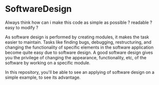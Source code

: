 # SoftwareDesign
Always think how can i make this code as simple as possible ? readable ? easy to modify ?

As software design is performed by creating modules, it makes the task easier to maintain. Tasks like finding bugs, debugging, restructuring, and changing the functionality of specific elements in the software application become quite easy due to software design. A good software design gives you the privilege of changing the appearance, functionality, etc, of the software by working on a specific module.

In this repository, you'll be able to see an applying of software design on a simple example, to see its advantage.
